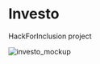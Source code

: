 # Investo
HackForInclusion project

![investo_mockup](https://github.com/[AnjumanHasan]/[Investo]/blob/[master]/investo.png?raw=true)
